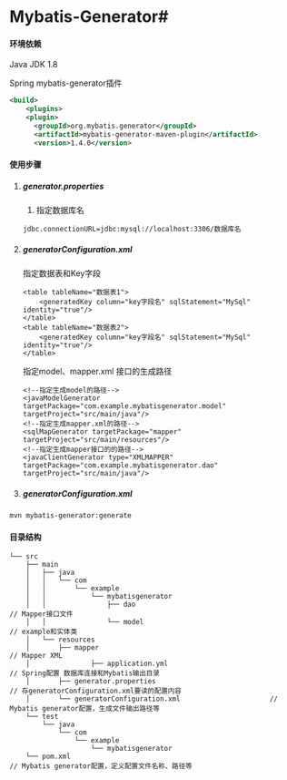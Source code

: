# Mybatis-Generator#

#### 环境依赖

Java JDK 1.8

Spring mybatis-generator插件

```xml
<build>
	<plugins>
    <plugin>
      <groupId>org.mybatis.generator</groupId>
      <artifactId>mybatis-generator-maven-plugin</artifactId>
      <version>1.4.0</version>
```

#### 使用步骤

1. ##### generator.properties

    1. 指定数据库名

   ```properties
   jdbc.connectionURL=jdbc:mysql://localhost:3306/数据库名
   ```

2. ##### generatorConfiguration.xml

   指定数据表和Key字段

   ```properties
   <table tableName="数据表1">
       <generatedKey column="key字段名" sqlStatement="MySql" identity="true"/>
   </table>
   <table tableName="数据表2">
       <generatedKey column="key字段名" sqlStatement="MySql" identity="true"/>
   </table>
   ```
   
   指定model、mapper.xml 接口的生成路径
   
   ```properties
   <!--指定生成model的路径-->
   <javaModelGenerator targetPackage="com.example.mybatisgenerator.model" targetProject="src/main/java"/>
   <!--指定生成mapper.xml的路径-->
   <sqlMapGenerator targetPackage="mapper" targetProject="src/main/resources"/>
   <!--指定生成mapper接口的的路径-->
   <javaClientGenerator type="XMLMAPPER" targetPackage="com.example.mybatisgenerator.dao"
   targetProject="src/main/java"/>
   ```

3. ##### generatorConfiguration.xml

```shell
mvn mybatis-generator:generate
```

#### 目录结构

```shell
└── src
    ├── main
    │   ├── java
    │   │   └── com
    │   │       └── example
    │   │           └── mybatisgenerator
    │   │               ├── dao												// Mapper接口文件
    │   │               └── model											// example和实体类
    │   └── resources
    │       ├── mapper																// Mapper XML
    │				├── application.yml												// Spring配置 数据库连接和Mybatis输出目录
    │       ├── generator.properties									// 存generatorConfiguration.xml要读的配置内容
    │       └── generatorConfiguration.xml						// Mybatis generator配置，生成文件输出路径等
    └── test
        └── java
            └── com
                └── example
                    └── mybatisgenerator
    └── pom.xml																				// Mybatis generator配置，定义配置文件名称、路径等

```

